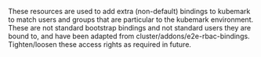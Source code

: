 These resources are used to add extra (non-default) bindings to kubemark to match users and groups that are particular to the kubemark environment. These are not standard bootstrap bindings and not standard users they are bound to, and have been adapted from cluster/addons/e2e-rbac-bindings. Tighten/loosen these access rights as required in future.

